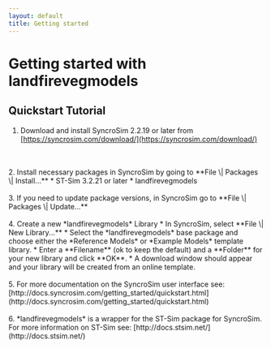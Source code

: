 ```yaml
---
layout: default
title: Getting started
---
```


# Getting started with **landfirevegmodels**

## Quickstart Tutorial

1. Download and install SyncroSim 2.2.19 or later from [https://syncrosim.com/download/](https://syncrosim.com/download/)
<br>
<br>
2. Install necessary packages in SyncroSim by going to **File \| Packages \| Install...**
  * ST-Sim 3.2.21 or later
  * landfirevegmodels
<br>
<br>
3. If you need to update package versions, in SyncroSim go to **File \| Packages \| Update...**
<br>
<br>
4. Create a new *landfirevegmodels* Library
* In SyncroSim, select **File \| New Library...**
* Select the *landfirevegmodels* base package and choose either the *Reference Models* or *Example Models* template library.
* Enter a **Filename** (ok to keep the default) and a **Folder** for your new library and click **OK**.
* A download window should appear and your library will be created from an online template.
<br>
<br>
5. For more documentation on the SyncroSim user interface see: [http://docs.syncrosim.com/getting_started/quickstart.html](http://docs.syncrosim.com/getting_started/quickstart.html)
<br>
<br>
6. *landfirevegmodels* is a wrapper for the ST-Sim package for SyncroSim. For more information on ST-Sim see: [http://docs.stsim.net/](http://docs.stsim.net/)
